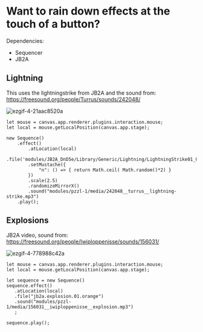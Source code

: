 # Want to rain down effects at the touch of a button?
Dependencies:
 * Sequencer
 * JB2A

## Lightning
This uses the lightningstrike from JB2A and the sound from:
https://freesound.org/people/Turrus/sounds/242048/

![ezgif-4-21aac8520a](https://user-images.githubusercontent.com/8543541/170845131-0404d8d0-4f8b-49a3-bff4-8a380ae4015c.gif)

```JS
let mouse = canvas.app.renderer.plugins.interaction.mouse;
let local = mouse.getLocalPosition(canvas.app.stage);

new Sequence()
    .effect()
        .atLocation(local)
        .file('modules/JB2A_DnD5e/Library/Generic/Lightning/LightningStrike01_0{{n}}_Regular_Blue_800x800.webm')
        .setMustache({
            "n": () => { return Math.ceil( Math.random()*2) }
        })
        .scale(2.5)
        .randomizeMirrorX()
        .sound("modules/pzzl-1/media/242048__turrus__lightning-strike.mp3")
    .play();
```

## Explosions

JB2A video, sound from:
https://freesound.org/people/Iwiploppenisse/sounds/156031/

![ezgif-4-778988c42a](https://user-images.githubusercontent.com/8543541/170845133-888ee78e-f8d3-4a1f-9487-3333b06fa902.gif)


```JS
let mouse = canvas.app.renderer.plugins.interaction.mouse;
let local = mouse.getLocalPosition(canvas.app.stage);

let sequence = new Sequence()
sequence.effect()
   .atLocation(local)
   .file("jb2a.explosion.01.orange")
   .sound("modules/pzzl-1/media/156031__iwiploppenisse__explosion.mp3")
   ;

sequence.play();
```
